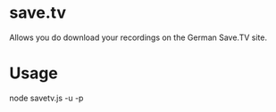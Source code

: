 save.tv
=======

Allows you do download your recordings on the German Save.TV site.

Usage
=====

node savetv.js -u <username> -p <passwd>

